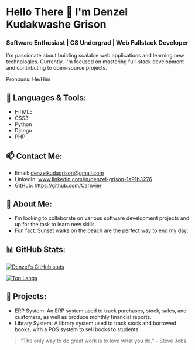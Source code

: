 # Hello There 👋 I'm Denzel Kudakwashe Grison
### Software Enthusiast | CS Undergrad | Web Fullstack Developer

<!--!Profile Banner-->

I'm passionate about building scalable web applications and learning new technologies. Currently, I'm focused on mastering full-stack development and contributing to open-source projects.

Pronouns: He/Him

## 🚀 Languages & Tools:
- HTML5
- CSS3
- Python
- Django
- PHP

## 📫 Contact Me:
- Email: denzelkudagrison@gmail.com
- LinkedIn: www.linkedin.com/in/denzel-grison-1a91b3276
- GitHub: https://github.com/Carnvier

## 🌟 About Me:
- I’m looking to collaborate on various software development projects and up for the task to learn new skills.
-  Fun fact: Sunset walks on the beach are the perfect way to end my day.
<!--- 🌱 Currently learning: React and Node.js
- 🏆 Achievements: Built a full-stack e-commerce application and contributed to open-source projects.-->

## 📊 GitHub Stats:
[![Denzel's GitHub stats](https://github-readme-stats.vercel.app/api?username=carnvier&show_icons=true&theme=radical)](https://github.com/anuraghazra/github-readme-stats)

[![Top Langs](https://github-readme-stats.vercel.app/api/top-langs/?username=carnvier&langs_count=8&show_icons=true&theme=radical)](https://github.com/carnvier/github-readme-stats)

<!--## 🏅 Badges:
!Visitor Badge
!GitHub Followers
!GitHub Stars-->

## 🎨 Projects:
- ERP System: An ERP system used to track purchases, stock, sales, and customers, as well as produce monthly financial reports.
- Library System: A library system used to track stock and borrowed books, with a POS system to sell books to students.

<!--!Footer-->
> "The only way to do great work is to love what you do." - Steve Jobs
<!---
Carnvier/Carnvier is a ✨ special ✨ repository because its `README.md` (this file) appears on your GitHub profile.
You can click the Preview link to take a look at your changes.
--->
